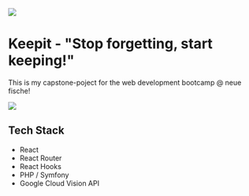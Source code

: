 <img src="https://raw.githubusercontent.com/mariothomsen/keepit/871bb302eeaff5f5554cdbd33883165ea6c0763f/frontend/src/Assets/logo.svg">


# Keepit - "Stop forgetting, start keeping!"

This is my capstone-poject for the web development bootcamp @ neue fische!

<img src="https://github.com/mariothomsen/keepit/blob/master/readme.gif?raw=true">


## Tech Stack
- React
- React Router
- React Hooks
- PHP / Symfony
- Google Cloud Vision API

